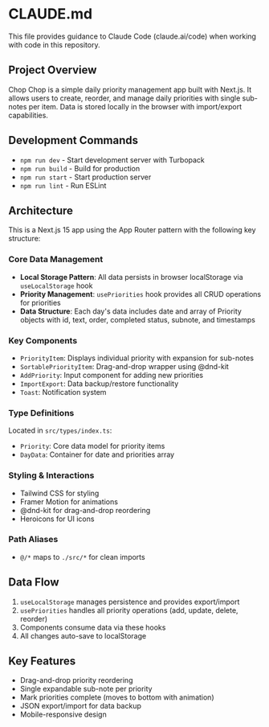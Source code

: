 # CLAUDE.md

This file provides guidance to Claude Code (claude.ai/code) when working with code in this repository.

## Project Overview
Chop Chop is a simple daily priority management app built with Next.js. It allows users to create, reorder, and manage daily priorities with single sub-notes per item. Data is stored locally in the browser with import/export capabilities.

## Development Commands
- `npm run dev` - Start development server with Turbopack
- `npm run build` - Build for production  
- `npm run start` - Start production server
- `npm run lint` - Run ESLint

## Architecture
This is a Next.js 15 app using the App Router pattern with the following key structure:

### Core Data Management
- **Local Storage Pattern**: All data persists in browser localStorage via `useLocalStorage` hook
- **Priority Management**: `usePriorities` hook provides all CRUD operations for priorities
- **Data Structure**: Each day's data includes date and array of Priority objects with id, text, order, completed status, subnote, and timestamps

### Key Components
- `PriorityItem`: Displays individual priority with expansion for sub-notes
- `SortablePriorityItem`: Drag-and-drop wrapper using @dnd-kit
- `AddPriority`: Input component for adding new priorities  
- `ImportExport`: Data backup/restore functionality
- `Toast`: Notification system

### Type Definitions
Located in `src/types/index.ts`:
- `Priority`: Core data model for priority items
- `DayData`: Container for date and priorities array

### Styling & Interactions
- Tailwind CSS for styling
- Framer Motion for animations
- @dnd-kit for drag-and-drop reordering
- Heroicons for UI icons

### Path Aliases
- `@/*` maps to `./src/*` for clean imports

## Data Flow
1. `useLocalStorage` manages persistence and provides export/import
2. `usePriorities` handles all priority operations (add, update, delete, reorder)
3. Components consume data via these hooks
4. All changes auto-save to localStorage

## Key Features
- Drag-and-drop priority reordering
- Single expandable sub-note per priority
- Mark priorities complete (moves to bottom with animation)
- JSON export/import for data backup
- Mobile-responsive design